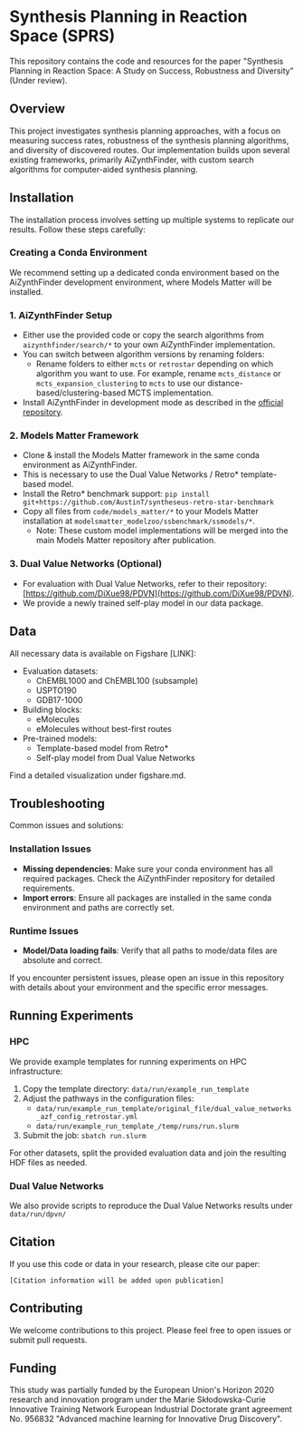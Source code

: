 # Synthesis Planning in Reaction Space (SPRS)

This repository contains the code and resources for the paper "Synthesis Planning in Reaction Space: A Study on Success, Robustness and Diversity" (Under review).

## Overview

This project investigates synthesis planning approaches, with a focus on measuring success rates, robustness of the synthesis planning algorithms, and diversity of discovered routes. Our implementation builds upon several existing frameworks, primarily AiZynthFinder, with custom search algorithms for computer-aided synthesis planning.

## Installation

The installation process involves setting up multiple systems to replicate our results. Follow these steps carefully:

### Creating a Conda Environment

We recommend setting up a dedicated conda environment based on the AiZynthFinder development environment, where Models Matter will be installed.

### 1. AiZynthFinder Setup

- Either use the provided code or copy the search algorithms from `aizynthfinder/search/*` to your own AiZynthFinder implementation.
- You can switch between algorithm versions by renaming folders:
  - Rename folders to either `mcts` or `retrostar` depending on which algorithm you want to use. For example, rename `mcts_distance` or `mcts_expansion_clustering` to `mcts` to use our distance-based/clustering-based MCTS implementation.
- Install AiZynthFinder in development mode as described in the [official repository](https://github.com/MolecularAI/aizynthfinder).

### 2. Models Matter Framework

- Clone & install the Models Matter framework in the same conda environment as AiZynthFinder.
- This is necessary to use the Dual Value Networks / Retro* template-based model.
- Install the Retro* benchmark support: `pip install git+https://github.com/AustinT/syntheseus-retro-star-benchmark`
- Copy all files from `code/models_matter/*` to your Models Matter installation at `modelsmatter_modelzoo/ssbenchmark/ssmodels/*`.
  - Note: These custom model implementations will be merged into the main Models Matter repository after publication.

### 3. Dual Value Networks (Optional)

- For evaluation with Dual Value Networks, refer to their repository: [https://github.com/DiXue98/PDVN](https://github.com/DiXue98/PDVN).
- We provide a newly trained self-play model in our data package.

## Data

All necessary data is available on Figshare [LINK]:

- Evaluation datasets:
  - ChEMBL1000 and ChEMBL100 (subsample)
  - USPTO190
  - GDB17-1000
- Building blocks:
  - eMolecules
  - eMolecules without best-first routes
- Pre-trained models:
  - Template-based model from Retro*
  - Self-play model from Dual Value Networks

Find a detailed visualization under figshare.md.

## Troubleshooting

Common issues and solutions:

### Installation Issues
- **Missing dependencies**: Make sure your conda environment has all required packages. Check the AiZynthFinder repository for detailed requirements.
- **Import errors**: Ensure all packages are installed in the same conda environment and paths are correctly set.

### Runtime Issues
- **Model/Data loading fails**: Verify that all paths to mode/data files are absolute and correct.

If you encounter persistent issues, please open an issue in this repository with details about your environment and the specific error messages.

## Running Experiments

### HPC

We provide example templates for running experiments on HPC infrastructure:

1. Copy the template directory: `data/run/example_run_template`
2. Adjust the pathways in the configuration files:
   - `data/run/example_run_template/original_file/dual_value_networks_azf_config_retrostar.yml`
   - `data/run/example_run_template_/temp/runs/run.slurm`
3. Submit the job: `sbatch run.slurm`

For other datasets, split the provided evaluation data and join the resulting HDF files as needed.

### Dual Value Networks

We also provide scripts to reproduce the Dual Value Networks results under `data/run/dpvn/`

## Citation

If you use this code or data in your research, please cite our paper:

```
[Citation information will be added upon publication]
```

## Contributing

We welcome contributions to this project. Please feel free to open issues or submit pull requests.


## Funding

This study was partially funded by the European Union's Horizon 2020 research and innovation program under the Marie Skłodowska-Curie Innovative Training Network European Industrial Doctorate grant agreement No. 956832 "Advanced machine learning for Innovative Drug Discovery".